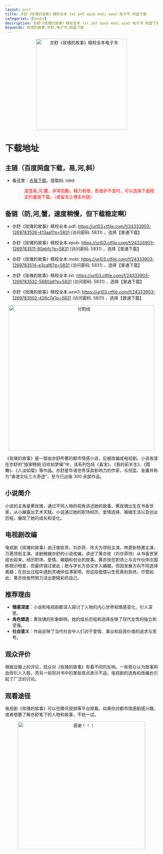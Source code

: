 ```yaml
---
layout: post
title: 亦舒《玫瑰的故事》精校全本 txt pdf epub mobi azw3 电子书 网盘下载
categories: [books]
description: 亦舒《玫瑰的故事》精校全本 txt pdf epub mobi azw3 电子书 网盘下载：https://qweree.cn/index.php/380/
keywords: 玫瑰的故事,亦舒,电子书,网盘下载
---
```


<div align="center"><img src="https://pic.imgdb.cn/item/66666a495e6d1bfa059b3777.png" alt="亦舒《玫瑰的故事》精校全本电子书" width="300px" height="auto"></div>

# 下载地址

## 主链（百度网盘下载，易,河,斜）

- 看这里：[点我下载](https://pan.baidu.com/s/1qZRtufNxueSwGGkzsLIB5A?pwd=lobd)，提取码: lobd

  > <p style="color:red" >度盘易,河,蟹，非常抱歉。精力有限，若维护不及时，可以选择下面稳定的备链下载。（或留言让博主补链）</p>

## 备链（防,河,蟹，速度稍慢，但下载稳定啊）

- 亦舒《玫瑰的故事》精校全本.pdf: <https://url03.ctfile.com/f/24333903-1269783526-413aa1?p=5831> (访问密码: 5831) ，选择【普通下载】

- 亦舒《玫瑰的故事》精校全本.epub: <https://url03.ctfile.com/f/24333903-1269783511-90ebfc?p=5831> (访问密码: 5831) ，选择【普通下载】

- 亦舒《玫瑰的故事》精校全本.mobi: <https://url03.ctfile.com/f/24333903-1269783514-e3caf6?p=5831> (访问密码: 5831) ，选择【普通下载】

- 亦舒《玫瑰的故事》精校全本.txt: <https://url03.ctfile.com/f/24333903-1269783532-5680a8?p=5831> (访问密码: 5831) ，选择【普通下载】

- 亦舒《玫瑰的故事》精校全本.azw3: <https://url03.ctfile.com/f/24333903-1269783502-426c7a?p=5831> (访问密码: 5831) ，选择【普通下载】

<div align="center"><img src="https://pic.imgdb.cn/item/6612476468eb935713c85291.gif" alt="分割线" width="480px" height="auto"/></div>

《玫瑰的故事》是一部由亦舒所著的都市情感小说，后被改编成电视剧。小说收录在亦舒的“独家畅销 旧欢如梦辑”中，该系列包括《喜宝》、《我的前半生》、《圆舞》、《人淡如菊》等作品。亦舒是华语世界深具影响力的作家，与倪匡、金庸并称为“香港文坛三大奇迹”，至今已出版 300 余部作品。

## 小说简介

小说的主角是黄玫瑰，通过不同人物的视角讲述她的故事。黄玫瑰出生在书香世家，从小展露出艺术天赋。小说通过她的职场经历、爱情选择、婚姻生活以及创业历程，展现了她的成长和变化。

## 电视剧改编

电视剧《玫瑰的故事》由汪俊执导，刘亦菲、佟大为领衔主演，林更新特邀主演，万茜领衔主演。该剧根据亦舒的小说改编，讲述了黄亦玫（刘亦菲饰）从书香世家成长起来，经历职场、爱情、婚姻和创业的故事。黄亦玫在职场上与合作伙伴庄国栋相识相爱，但最终错过彼此；她与学长方协文步入婚姻，但因发展方向不同选择离婚；在创业过程中遇到灵魂伴侣溥家明，但这段爱情以生死离别告终。尽管如此，黄亦玫依然努力活出更精彩的自己。

## 推荐理由

- **情感深度**：小说和电视剧都深入探讨了人物的内心世界和情感变化，引人深思。
- **角色塑造**：黄玫瑰的形象鲜明，她的成长历程和选择反映了现代女性的独立和坚强。
- **社会意义**：作品反映了当代社会中人们对于爱情、事业和自我价值的追求与思考。

## 观众评价

根据豆瓣上的评论，观众对《玫瑰的故事》有着不同的反响。一些观众认为故事狗血但引人入胜，而另一些则对书中的某些观点表示不适。电视剧的选角和改编也引起了广泛的讨论。

## 观看途径

电视剧《玫瑰的故事》可以在腾讯视频等平台观看。如果你对都市情感剧感兴趣，或者想要了解亦舒笔下的人物和故事，不妨一试。

<div align="center"><img src="https://pic.imgdb.cn/item/661246bf68eb935713c7f81c.gif" alt="感谢！！！" width="420px" height="auto"/></div>
